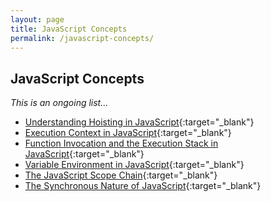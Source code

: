 ```yaml
---
layout: page
title: JavaScript Concepts
permalink: /javascript-concepts/
---
```


## JavaScript Concepts

_This is an ongoing list..._

+ [Understanding Hoisting in JavaScript](https://kennyalmendral.github.io/understanding-javascript-hoisting/){:target="_blank"}
+ [Execution Context in JavaScript](https://kennyalmendral.github.io/javascript-execution-context/){:target="_blank"}
+ [Function Invocation and the Execution Stack in JavaScript](https://kennyalmendral.github.io/javascript-function-invocation-execution-stack/){:target="_blank"}
+ [Variable Environment in JavaScript](https://kennyalmendral.github.io/javascript-variable-environment/){:target="_blank"}
+ [The JavaScript Scope Chain](https://kennyalmendral.github.io/javascript-scope-chain/){:target="_blank"}
+ [The Synchronous Nature of JavaScript](https://kennyalmendral.github.io/synchronous-javascript/){:target="_blank"}
